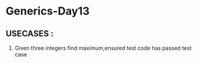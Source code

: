 # Generics-Day13

## USECASES :
1. Given three integers find maximum,ensured test code has passed test case
